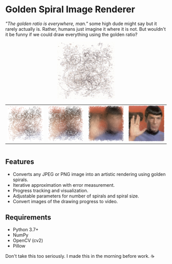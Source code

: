 # Golden Spiral Image Renderer
_"The golden ratio is everywhere, man."_ some high dude might say but it rarely actually is. Rather, humans just imagine it where it is not.
But wouldn't it be funny if we could draw everything using the golden ratio?

<div style="text-align: center;">
    <img src="example.gif" style="max-width: 100%; height: auto;" alt="Example">
</div>

<div style="display: flex; justify-content: center; flex-wrap: wrap;">
    <table>
        <tr>
            <td><img src="progress_600.png" style="max-width: 100%; height: auto;" alt="Progress Image 1"></td>
            <td><img src="progress_1800.png" style="max-width: 100%; height: auto;" alt="Progress Image 2"></td>
            <td><img src="progress_16400.png" style="max-width: 100%; height: auto;" alt="Progress Image 3"></td>
            <td><img src="progress_83600.png" style="max-width: 100%; height: auto;" alt="Progress Image 4"></td>
        </tr>
    </table>
</div>



## Features
- Converts any JPEG or PNG image into an artistic rendering using golden spirals.
- Iterative approximation with error measurement.
- Progress tracking and visualization.
- Adjustable parameters for number of spirals and spiral size.
- Convert images of the drawing progress to video.

## Requirements
- Python 3.7+
- NumPy
- OpenCV (cv2)
- Pillow

Don't take this too seriously. I made this in the morning before work. ☕